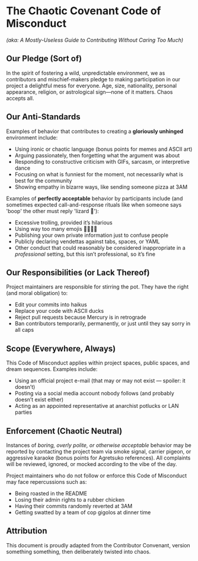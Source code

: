# The Chaotic Covenant Code of Misconduct

*(aka: A Mostly-Useless Guide to Contributing Without Caring Too Much)*

## Our Pledge (Sort of)

In the spirit of fostering a wild, unpredictable environment, we as contributors and mischief-makers pledge to making participation in our project a delightful mess for everyone. Age, size, nationality, personal appearance, religion, or astrological sign—none of it matters. Chaos accepts all.

## Our Anti-Standards

Examples of behavior that contributes to creating a **gloriously unhinged** environment include:

* Using ironic or chaotic language (bonus points for memes and ASCII art)
* Arguing passionately, then forgetting what the argument was about
* Responding to constructive criticism with GIFs, sarcasm, or interpretive dance
* Focusing on what is funniest for the moment, not necessarily what is best for the community
* Showing empathy in bizarre ways, like sending someone pizza at 3AM

Examples of **perfectly acceptable** behavior by participants include (and sometimes expected call-and-response rituals like when someone says 'boop' the other must reply 'lizard 🦎'):

* Excessive trolling, provided it’s hilarious
* Using way too many emojis 🎉🔥💀🍕
* Publishing your own private information just to confuse people
* Publicly declaring vendettas against tabs, spaces, or YAML
* Other conduct that could reasonably be considered inappropriate in a *professional* setting, but this isn’t professional, so it’s fine

## Our Responsibilities (or Lack Thereof)

Project maintainers are responsible for stirring the pot. They have the right (and moral obligation) to:

* Edit your commits into haikus
* Replace your code with ASCII ducks
* Reject pull requests because Mercury is in retrograde
* Ban contributors temporarily, permanently, or just until they say sorry in all caps

## Scope (Everywhere, Always)

This Code of Misconduct applies within project spaces, public spaces, and dream sequences. Examples include:

* Using an official project e-mail (that may or may not exist — spoiler: it doesn’t)
* Posting via a social media account nobody follows (and probably doesn’t exist either)
* Acting as an appointed representative at anarchist potlucks or LAN parties

## Enforcement (Chaotic Neutral)

Instances of *boring, overly polite, or otherwise acceptable* behavior may be reported by contacting the project team via smoke signal, carrier pigeon, or aggressive karaoke (bonus points for Agretsuko references). All complaints will be reviewed, ignored, or mocked according to the vibe of the day.

Project maintainers who do not follow or enforce this Code of Misconduct may face repercussions such as:

* Being roasted in the README
* Losing their admin rights to a rubber chicken
* Having their commits randomly reverted at 3AM
* Getting swatted by a team of cop gigolos at dinner time

## Attribution

This document is proudly adapted from the Contributor Convenant, version something something, then deliberately twisted into chaos.
